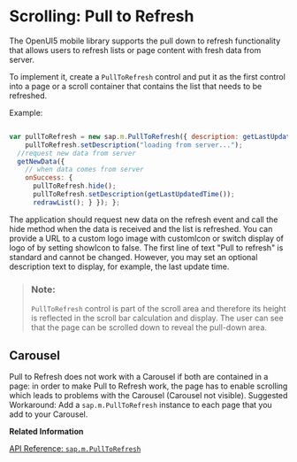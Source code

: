 <!-- loiofde40159afce478eb488ee4d0f9ebb99 -->

# Scrolling: Pull to Refresh

The OpenUI5 mobile library supports the pull down to refresh functionality that allows users to refresh lists or page content with fresh data from server.

To implement it, create a `PullToRefresh` control and put it as the first control into a page or a scroll container that contains the list that needs to be refreshed.

Example:

```js

var pullToRefresh = new sap.m.PullToRefresh({ description: getLastUpdatedTime(), refresh: function(){
    pullToRefresh.setDescription("loading from server..."); 
  //request new data from server     
  getNewData({ 
    // when data comes from server  
    onSuccess: {
      pullToRefresh.hide();
      pullToRefresh.setDescription(getLastUpdatedTime());
      redrawList(); } }); }; 
```

The application should request new data on the refresh event and call the hide method when the data is received and the list is refreshed. You can provide a URL to a custom logo image with customIcon or switch display of logo of by setting showIcon to false. The first line of text "Pull to refresh" is standard and cannot be changed. However, you may set an optional description text to display, for example, the last update time.

> ### Note:  
> `PullToRefresh` control is part of the scroll area and therefore its height is reflected in the scroll bar calculation and display. The user can see that the page can be scrolled down to reveal the pull-down area.



<a name="loiofde40159afce478eb488ee4d0f9ebb99__section_N10030_N10011_N10001"/>

## Carousel

Pull to Refresh does not work with a Carousel if both are contained in a page: in order to make Pull to Refresh work, the page has to enable scrolling which leads to problems with the Carousel \(Carousel not visible\). Suggested Workaround: Add a `sap.m.PullToRefresh` instance to each page that you add to your Carousel.

**Related Information**  


[API Reference: `sap.m.PullToRefresh`](https://ui5.sap.com/#/api/sap.m.PullToRefresh)

